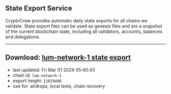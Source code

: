 ## State Export Service
CryptoCrew provides automatic daily state exports for all chains we validate. State export files can be used as genesis files and are a snapshot of the current blockchain state, including all validators, accounts, balances and delegations.

---
**Download: [lum-network-1 state export](https://dl-eu2.ccvalidators.com/SERVICE/lumnetwork/lum-network-1_export_11819406.json)**
---

- last updated: Fri Mar 01 2024 05:40:43
- chain id: `lum-network-1`
- export height: `11819406`
- use for: airdrops, local tests, chain recovery
